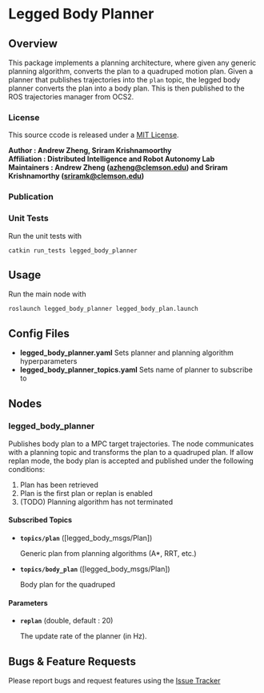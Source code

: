 # Legged Body Planner

## Overview
This package implements a planning architecture, where given any generic planning algorithm, converts the plan to a quadruped motion plan. 
Given a planner that publishes trajectories into the `plan` topic, the legged body planner converts the plan into a body plan. This is then
published to the ROS trajectories manager from OCS2.

### License
This source ccode is released under a [MIT License](legged_planner/LICENSE).

**Author : Andrew Zheng, Sriram Krishnamoorthy <br />
Affiliation : Distributed Intelligence and Robot Autonomy Lab <br />
Maintainers : Andrew Zheng (azheng@clemson.edu) and Sriram Krishnamorthy (sriramk@clemson.edu)**


### Publication


### Unit Tests
Run the unit tests with

    catkin run_tests legged_body_planner

## Usage
Run the main node with

    roslaunch legged_body_planner legged_body_plan.launch
  
## Config Files
* **legged_body_planner.yaml** Sets planner and planning algorithm hyperparameters
* **legged_body_planner_topics.yaml** Sets name of planner to subscribe to

## Nodes

### legged_body_planner
Publishes body plan to a MPC target trajectories. The node communicates with a planning topic and transforms the plan to a quadruped plan. If allow replan mode, the body plan is accepted and
published under the following conditions:
1. Plan has been retrieved
2. Plan is the first plan or replan is enabled
3. (TODO) Planning algorithm has not terminated

#### Subscribed Topics
* **`topics/plan`** ([legged_body_msgs/Plan])

    Generic plan from planning algorithms (A*, RRT, etc.)
    
* **`topics/body_plan`** ([legged_body_msgs/Plan])

    Body plan for the quadruped
    
#### Parameters
* **`replan`** (double, default : 20)

    The update rate of the planner (in Hz).

## Bugs & Feature Requests
Please report bugs and request features using the [Issue Tracker](https://github.com/AndrewZheng-1011/legged_planner/issues)
